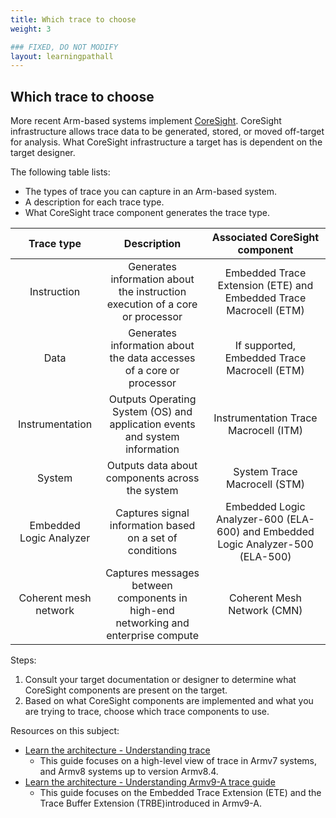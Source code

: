 ```yaml
---
title: Which trace to choose
weight: 3

### FIXED, DO NOT MODIFY
layout: learningpathall
---
```


## Which trace to choose
More recent Arm-based systems implement [CoreSight](https://developer.arm.com/Architectures/CoreSight%20Architecture). CoreSight infrastructure allows trace data to be generated, stored, or moved off-target for analysis. What CoreSight infrastructure a target has is dependent on the target designer. 

The following table lists:
- The types of trace you can capture in an Arm-based system.
- A description for each trace type.
- What CoreSight trace component generates the trace type.
 

| Trace type | Description | Associated CoreSight component |
| :---: | :---: | :---: |
| Instruction |  Generates information about the instruction execution of a core or processor | Embedded Trace Extension (ETE) and Embedded Trace Macrocell (ETM) |
| Data |  Generates information about the data accesses of a core or processor | If supported, Embedded Trace Macrocell (ETM) |
| Instrumentation |  Outputs Operating System (OS) and application events and system information | Instrumentation Trace Macrocell (ITM) |
| System |  Outputs data about components across the system | System Trace Macrocell (STM) |
| Embedded Logic Analyzer | Captures signal information based on a set of conditions | Embedded Logic Analyzer-600 (ELA-600) and Embedded Logic Analyzer-500 (ELA-500) |
| Coherent mesh network | Captures messages between components in high-end networking and enterprise compute | Coherent Mesh Network (CMN) |

Steps:

1. Consult your target documentation or designer to determine what CoreSight components are present on the target.
2. Based on what CoreSight components are implemented and what you are trying to trace, choose which trace components to use.

Resources on this subject:

- [Learn the architecture - Understanding trace](https://developer.arm.com/documentation/102119/latest/?lang=en)
    - This guide focuses on a high-level view of trace in Armv7 systems, and Armv8 systems up to version Armv8.4.
- [Learn the architecture - Understanding Armv9-A trace guide](https://developer.arm.com/documentation/102856/latest/?lang=en)
    - This guide focuses on the Embedded Trace Extension (ETE) and the Trace Buffer Extension (TRBE)introduced in Armv9-A.
